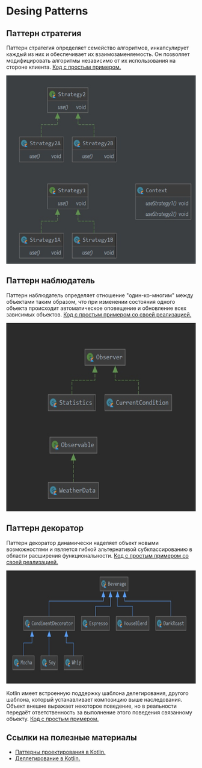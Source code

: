 # Desing Patterns
## Паттерн стратегия
Паттерн стратегия определяет семейство алгоритмов, инкапсулирует каждый из них и обеспечивает их взаимозаменяемость. 
Он позволяет модифицировать алгоритмы независимо от их использования на стороне клиента.
[Код с простым примером.](src/strategy/my/Strategy.kt)

<p align="center">
  <img height="500" src="Strategy.jpg">
</p>

## Паттерн наблюдатель
Паттерн наблюдатель определяет отношение "один-ко-многим" между объектами таким образом, что при изменении состояния одного объекта происходит автоматическое оповещение и обновление всех зависимых объектов.
[Код с простым примером со своей реализацией.](src/observer/standard/main.kt)

<p align="center">
  <img height="500" src="Observer.jpg">
</p>

## Паттерн декоратор
Паттерн декоратор динамически наделяет объект новыми возможностями и является гибкой альтернативой субклассированию в области расширения функциональности.
[Код с простым примером со своей реализацией.](src/decorator/my/Decorator.kt)

<p align="center">
  <img height="300" src="Decorator.jpg">
</p>

Kotlin имеет встроенную поддержку шаблона делегирования, другого шаблона, который устанавливает композицию выше наследования.
Объект внешне выражает некоторое поведение, но в реальности передаёт ответственность за выполнение этого поведения связанному объекту.
[Код с простым примером.](src/decorator/kotlin/Decorator.kt)

## Ссылки на полезные материалы 
- [Паттерны проектирования в Kotlin.](https://habr.com/ru/post/421873/)
- [Деллегирование в Kotlin.](https://kotlinlang.ru/docs/delegation.html)
